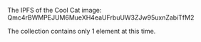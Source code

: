 The IPFS of the Cool Cat image: Qmc4rBWMPEJUM6MueXH4eaUFrbuUW3ZJw95uxnZabiTfM2

The collection contains only 1 element at this time.
